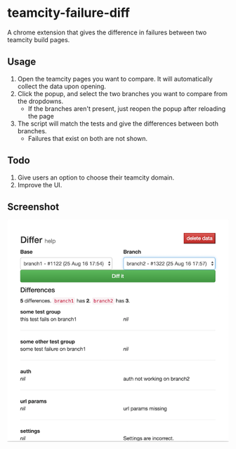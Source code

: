 # teamcity-failure-diff
A chrome extension that gives the difference in failures between two teamcity build pages.

## Usage
1. Open the teamcity pages you want to compare. It will automatically collect the data upon opening.
1. Click the popup, and select the two branches you want to compare from the dropdowns.
    - If the branches aren't present, just reopen the popup after reloading the page
1. The script will match the tests and give the differences between both branches.
    - Failures that exist on both are not shown.

## Todo
1. Give users an option to choose their teamcity domain.
1. Improve the UI.

## Screenshot
![Screen 1](./screen.png)
